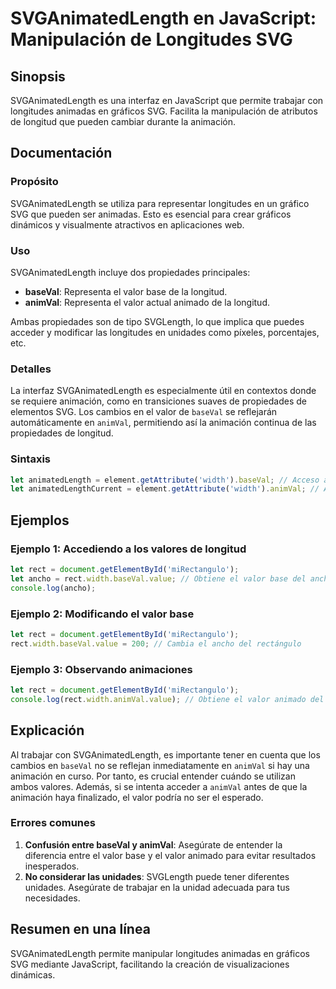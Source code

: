 <!--
Meta Description: # SVGAnimatedLength en JavaScript: Manipulación de Longitudes SVG ## Sinopsis SVGAnimatedLength es una interfaz en JavaScript que permite trabajar con...
Meta Keywords: valor, svganimatedlength, javascript, que, baseval
-->

# SVGAnimatedLength en JavaScript: Manipulación de Longitudes SVG

## Sinopsis
SVGAnimatedLength es una interfaz en JavaScript que permite trabajar con longitudes animadas en gráficos SVG. Facilita la manipulación de atributos de longitud que pueden cambiar durante la animación.

## Documentación
### Propósito
SVGAnimatedLength se utiliza para representar longitudes en un gráfico SVG que pueden ser animadas. Esto es esencial para crear gráficos dinámicos y visualmente atractivos en aplicaciones web.

### Uso
SVGAnimatedLength incluye dos propiedades principales:
- **baseVal**: Representa el valor base de la longitud.
- **animVal**: Representa el valor actual animado de la longitud.

Ambas propiedades son de tipo SVGLength, lo que implica que puedes acceder y modificar las longitudes en unidades como píxeles, porcentajes, etc.

### Detalles
La interfaz SVGAnimatedLength es especialmente útil en contextos donde se requiere animación, como en transiciones suaves de propiedades de elementos SVG. Los cambios en el valor de `baseVal` se reflejarán automáticamente en `animVal`, permitiendo así la animación continua de las propiedades de longitud.

### Sintaxis
```javascript
let animatedLength = element.getAttribute('width').baseVal; // Acceso al valor base
let animatedLengthCurrent = element.getAttribute('width').animVal; // Acceso al valor animado
```

## Ejemplos
### Ejemplo 1: Accediendo a los valores de longitud
```javascript
let rect = document.getElementById('miRectangulo');
let ancho = rect.width.baseVal.value; // Obtiene el valor base del ancho
console.log(ancho);
```

### Ejemplo 2: Modificando el valor base
```javascript
let rect = document.getElementById('miRectangulo');
rect.width.baseVal.value = 200; // Cambia el ancho del rectángulo
```

### Ejemplo 3: Observando animaciones
```javascript
let rect = document.getElementById('miRectangulo');
console.log(rect.width.animVal.value); // Obtiene el valor animado del ancho
```

## Explicación
Al trabajar con SVGAnimatedLength, es importante tener en cuenta que los cambios en `baseVal` no se reflejan inmediatamente en `animVal` si hay una animación en curso. Por tanto, es crucial entender cuándo se utilizan ambos valores. Además, si se intenta acceder a `animVal` antes de que la animación haya finalizado, el valor podría no ser el esperado.

### Errores comunes
1. **Confusión entre baseVal y animVal**: Asegúrate de entender la diferencia entre el valor base y el valor animado para evitar resultados inesperados.
2. **No considerar las unidades**: SVGLength puede tener diferentes unidades. Asegúrate de trabajar en la unidad adecuada para tus necesidades.

## Resumen en una línea
SVGAnimatedLength permite manipular longitudes animadas en gráficos SVG mediante JavaScript, facilitando la creación de visualizaciones dinámicas.